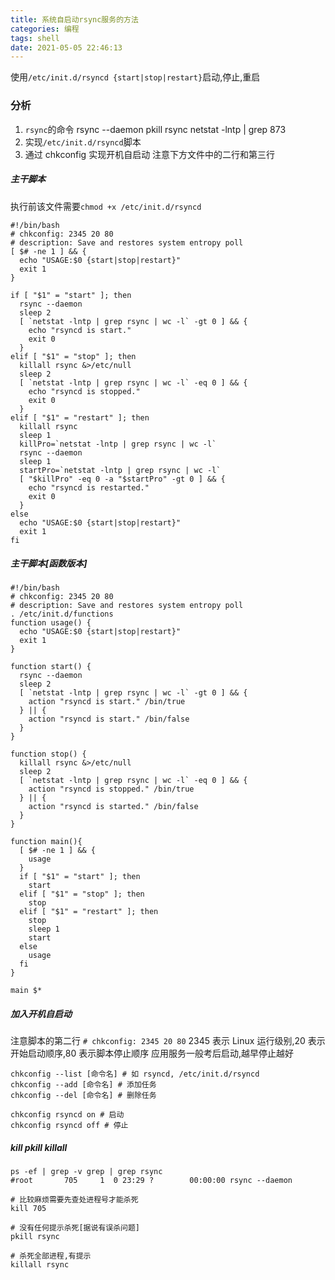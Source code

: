 ```yaml
---
title: 系统自启动rsync服务的方法
categories: 编程
tags: shell
date: 2021-05-05 22:46:13
---
```


使用`/etc/init.d/rsyncd {start|stop|restart}`启动,停止,重启

### 分析

1. `rsync`的命令
   rsync --daemon
   pkill rsync
   netstat -lntp | grep 873
2. 实现`/etc/init.d/rsyncd`脚本
3. 通过 chkconfig 实现开机自启动
   注意下方文件中的二行和第三行

##### 主干脚本

执行前该文件需要`chmod +x /etc/init.d/rsyncd`

```shell
#!/bin/bash
# chkconfig: 2345 20 80
# description: Save and restores system entropy poll
[ $# -ne 1 ] && {
  echo "USAGE:$0 {start|stop|restart}"
  exit 1
}

if [ "$1" = "start" ]; then
  rsync --daemon
  sleep 2
  [ `netstat -lntp | grep rsync | wc -l` -gt 0 ] && {
    echo "rsyncd is start."
    exit 0
  }
elif [ "$1" = "stop" ]; then
  killall rsync &>/etc/null
  sleep 2
  [ `netstat -lntp | grep rsync | wc -l` -eq 0 ] && {
    echo "rsyncd is stopped."
    exit 0
  }
elif [ "$1" = "restart" ]; then
  killall rsync
  sleep 1
  killPro=`netstat -lntp | grep rsync | wc -l`
  rsync --daemon
  sleep 1
  startPro=`netstat -lntp | grep rsync | wc -l`
  [ "$killPro" -eq 0 -a "$startPro" -gt 0 ] && {
    echo "rsyncd is restarted."
    exit 0
  }
else
  echo "USAGE:$0 {start|stop|restart}"
  exit 1
fi
```

##### 主干脚本[函数版本]

```shell
#!/bin/bash
# chkconfig: 2345 20 80
# description: Save and restores system entropy poll
. /etc/init.d/functions
function usage() {
  echo "USAGE:$0 {start|stop|restart}"
  exit 1
}

function start() {
  rsync --daemon
  sleep 2
  [ `netstat -lntp | grep rsync | wc -l` -gt 0 ] && {
    action "rsyncd is start." /bin/true
  } || {
    action "rsyncd is start." /bin/false
  }
}

function stop() {
  killall rsync &>/etc/null
  sleep 2
  [ `netstat -lntp | grep rsync | wc -l` -eq 0 ] && {
    action "rsyncd is stopped." /bin/true
  } || {
    action "rsyncd is started." /bin/false
  }
}

function main(){
  [ $# -ne 1 ] && {
    usage
  }
  if [ "$1" = "start" ]; then
    start
  elif [ "$1" = "stop" ]; then
    stop
  elif [ "$1" = "restart" ]; then
    stop
    sleep 1
    start
  else
    usage
  fi
}

main $*
```

##### 加入开机自启动

注意脚本的第二行
`# chkconfig: 2345 20 80`
2345 表示 Linux 运行级别,20 表示开始启动顺序,80 表示脚本停止顺序
应用服务一般考后启动,越早停止越好

```shell
chkconfig --list [命令名] # 如 rsyncd, /etc/init.d/rsyncd
chkconfig --add [命令名] # 添加任务
chkconfig --del [命令名] # 删除任务

chkconfig rsyncd on # 启动
chkconfig rsyncd off # 停止
```

##### kill pkill killall

```shell
ps -ef | grep -v grep | grep rsync
#root       705     1  0 23:29 ?        00:00:00 rsync --daemon

# 比较麻烦需要先查处进程号才能杀死
kill 705

# 没有任何提示杀死[据说有误杀问题]
pkill rsync

# 杀死全部进程,有提示
killall rsync
```
